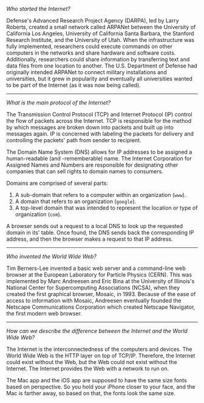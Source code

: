_Who started the Internet?_

Defense's Advanced Research Project Agency (DARPA), led by Larry Roberts, created a small network called ARPANet between the University of California Los Angeles, University of California Santa Barbara, the Stanford Research Institute, and the University of Utah. When the infrastructure was fully implemented, researchers could execute commands on other computers in the networks and share hardware and software costs. Additionally, researchers could share information by transferring text and data files from one location to another. The U.S. Department of Defense had originally intended ARPANet to connect military installations and universities, but it grew in popularity and eventually all universities wanted to be part of the Internet (as it was now being called).

***

_What is the main protocol of the Internet?_

The Transmission Control Protocol (TCP) and Internet Protocol (IP) control the flow of packets across the Internet. TCP is responsible for the method by which messages are broken down into packets and built up into messages again. IP is concerned with labeling the packets for delivery and controlling the packets' path from sender to recipient. 

The Domain Name System (DNS) allows for IP addresses to be assigned a human-readable (and -rememberable) name. The Internet Corporation for Assigned Names and Numbers are responsible for designating other companies that can sell rights to domain names to consumers.

Domains are comprised of several parts:

1. A sub-domain that refers to a computer within an organization (`www`).
2. A domain that refers to an organization (`google`).
3. A top-level domain that was intended to represent the location or type of organization (`com`).

A browser sends out a request to a local DNS to look up the requested domain in its' table. Once found, the DNS sends back the corresponding IP address, and then the browser makes a request to that IP address.

***

_Who invented the World Wide Web?_

Tim Berners-Lee invented a basic web server and a command-line web browser at the European Laboratory for Particle Physics (CERN). This was implemented by Marc Andreesen and Eric Bina at the University of Illinois's National Center for Supercomputing Associations (NCSA), when they created the first graphical browser, Mosaic, in 1993. Because of the ease of access to information with Mosaic, Andreesen eventually founded the Netscape Communications Corporation which created Netscape Navigator, the first modern web browser.

***

_How can we describe the difference between the Internet and the World Wide Web?_

The Internet is the interconnectedness of the computers and devices. The World Wide Web is the HTTP layer on top of TCP/IP. Therefore, the Internet could exist without the Web, but the Web could not exist without the Internet. The Internet provides the Web with a network to run on.

The Mac app and the iOS app are supposed to have the same size fonts based on perspective. So you hold your iPhone closer to your face, and the Mac is farther away, so based on that, the fonts look the same size.